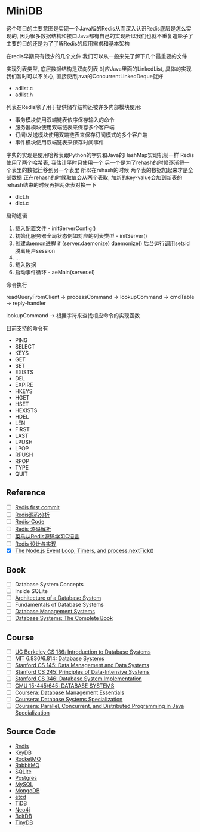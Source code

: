 # MiniDB

这个项目的主要意图是实现一个Java版的Redis从而深入认识Redis底层是怎么实现的, 
因为很多数据结构和接口Java都有自己的实现所以我们也就不重复造轮子了 
主要的目的还是为了了解Redis的应用需求和基本架构

在redis早期只有很少的几个文件 我们可以从一般来先了解下几个最重要的文件

实现列表类型, 底层数据结构是双向列表 对应Java里面的LinkedList, 具体的实现我们暂时可以不关心, 直接使用java的ConcurrentLinkedDeque就好

* adlist.c
* adlist.h

列表在Redis除了用于提供储存结构还被许多内部模块使用:

* 事务模块使用双端链表依序保存输入的命令
* 服务器模块使用双端链表来保存多个客户端
* 订阅/发送模块使用双端链表来保存订阅模式的多个客户端
* 事件模块使用双端链表来保存时间事件

字典的实现是使用哈希表跟Python的字典和Java的HashMap实现机制一样
Redis使用了两个哈希表, 
我估计平时只使用一个
另一个是为了rehash的时候逐渐将一个表里的数据迁移到另一个表里
所以在rehash的时候 两个表的数据加起来才是全部数据
正在rehash的时候取值会从两个表取, 加新的key-value会加到新表的
rehash结束的时候再把两张表对换一下

* dict.h
* dict.c

启动逻辑

1. 载入配置文件 - initServerConfig()
2. 初始化服务器全局状态例如对应的列表类型 - initServer()
3. 创建daemon进程 if (server.daemonize) daemonize() 后台运行调用setsid 脱离用户session
3. ...
4. 载入数据
5. 启动事件循环 - aeMain(server.el)

命令执行

readQueryFromClient -> processCommand -> lookupCommand -> cmdTable -> reply-handler

lookupCommand -> 根据字符来查找相应命令的实现函数

目前支持的命令有

* PING
* SELECT
* KEYS
* GET
* SET
* EXISTS
* DEL
* EXPIRE
* HKEYS
* HGET
* HSET
* HEXISTS
* HDEL
* LEN
* FIRST
* LAST
* LPUSH
* LPOP
* RPUSH
* RPOP
* TYPE
* QUIT

## Reference

- [ ] [Redis first commit](https://github.com/antirez/redis/tree/ed9b544e10b84cd43348ddfab7068b610a5df1f7)
- [ ] [Redis源码分析](https://www.kancloud.cn/digest/redis-code/199030)
- [ ] [Redis-Code](https://github.com/linyiqun/Redis-Code)
- [ ] [Redis 源码解析](https://redissrc.readthedocs.io/en/latest/)
- [ ] [菜鸟从Redis源码学习C语言](http://www.shixinke.com/c/study-c-from-redis-source-code)
- [ ] [Redis 设计与实现](http://redisbook.com/)
- [x] [The Node.js Event Loop, Timers, and process.nextTick()](https://nodejs.org/en/docs/guides/event-loop-timers-and-nexttick/)

## Book

- [ ] Database System Concepts
- [ ] Inside SQLite
- [ ] [Architecture of a Database System](http://db.cs.berkeley.edu/papers/fntdb07-architecture.pdf)
- [ ] Fundamentals of Database Systems
- [ ] [Database Management Systems](http://pages.cs.wisc.edu/~dbbook/)
- [ ] [Database Systems: The Complete Book](http://infolab.stanford.edu/~ullman/dscb.html)

## Course

- [ ] [UC Berkeley CS 186: Introduction to Database Systems](https://cs186berkeley.net/)
- [ ] [MIT 6.830/6.814: Database Systems](https://ocw.mit.edu/courses/electrical-engineering-and-computer-science/6-830-database-systems-fall-2010)
- [ ] [Stanford CS 145: Data Management and Data Systems](https://cs145-fa19.github.io/)
- [ ] [Stanford CS 245: Principles of Data-Intensive Systems](http://web.stanford.edu/class/cs245/)
- [ ] [Stanford CS 346: Database System Implementation](https://web.stanford.edu/class/cs346)
- [ ] [CMU 15-445/645: DATABASE SYSTEMS](https://15445.courses.cs.cmu.edu)
- [ ] [Coursera: Database Management Essentials](https://www.coursera.org/learn/database-management)
- [ ] [Coursera: Database Systems Specialization](https://www.coursera.org/specializations/database-systems)
- [ ] [Coursera: Parallel, Concurrent, and Distributed Programming in Java Specialization](https://www.coursera.org/specializations/pcdp)

## Source Code

* [Redis](https://github.com/antirez/redis)
* [KeyDB](https://github.com/JohnSully/KeyDB)
* [RocketMQ](https://github.com/apache/rocketmq)
* [RabbitMQ](https://github.com/rabbitmq/rabbitmq-server)
* [SQLite](https://sqlite.org/src/)
* [Postgres](https://github.com/postgres/postgres)
* [MySQL](https://github.com/mysql/mysql-server)
* [MongoDB](https://github.com/mongodb/mongo)
* [etcd](https://github.com/etcd-io/etcd)
* [TiDB](https://github.com/pingcap/tidb)
* [Neo4j](https://github.com/neo4j/neo4j)
* [BoltDB](https://github.com/boltdb/bolt)
* [TinyDB](https://github.com/msiemens/tinydb)
